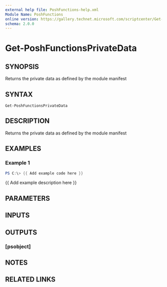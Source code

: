 ```yaml
---
external help file: PoshFunctions-help.xml
Module Name: PoshFunctions
online version: https://gallery.technet.microsoft.com/scriptcenter/Get-MachineType-VM-or-ff43f3a9
schema: 2.0.0
---
```


# Get-PoshFunctionsPrivateData

## SYNOPSIS
Returns the private data as defined by the module manifest

## SYNTAX

```
Get-PoshFunctionsPrivateData
```

## DESCRIPTION
Returns the private data as defined by the module manifest

## EXAMPLES

### Example 1
```powershell
PS C:\> {{ Add example code here }}
```

{{ Add example description here }}

## PARAMETERS

## INPUTS

## OUTPUTS

### [psobject]
## NOTES

## RELATED LINKS
